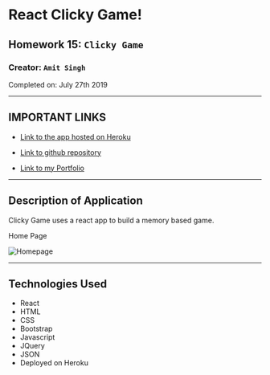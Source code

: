 # React Clicky Game!
## Homework 15: `Clicky Game`

### **Creator:** `Amit Singh`

Completed on: July 27th 2019

- - -
## IMPORTANT LINKS

* [Link to the app hosted on Heroku]()

* [Link to github repository](https://github.com/amitsinghgh19/clicky-game.git)

* [Link to my Portfolio](https://amitsinghgh19.github.io/Bootstrap-Portfolio/)
- - - 

## Description of Application
Clicky Game uses a react app to build a memory based game. 

Home Page

![Homepage]()

- - -
## Technologies Used
- React 
- HTML
- CSS
- Bootstrap
- Javascript
- JQuery
- JSON
- Deployed on Heroku
